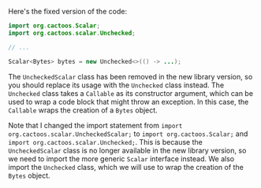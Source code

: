 Here's the fixed version of the code:

```java
import org.cactoos.Scalar;
import org.cactoos.scalar.Unchecked;

// ...

Scalar<Bytes> bytes = new Unchecked<>(() -> ...);
```

The `UncheckedScalar` class has been removed in the new library version, so you should replace its usage with the `Unchecked` class instead. The `Unchecked` class takes a `Callable` as its constructor argument, which can be used to wrap a code block that might throw an exception. In this case, the `Callable` wraps the creation of a `Bytes` object.

Note that I changed the import statement from `import org.cactoos.scalar.UncheckedScalar;` to `import org.cactoos.Scalar;` and `import org.cactoos.scalar.Unchecked;`. This is because the `UncheckedScalar` class is no longer available in the new library version, so we need to import the more generic `Scalar` interface instead. We also import the `Unchecked` class, which we will use to wrap the creation of the `Bytes` object.